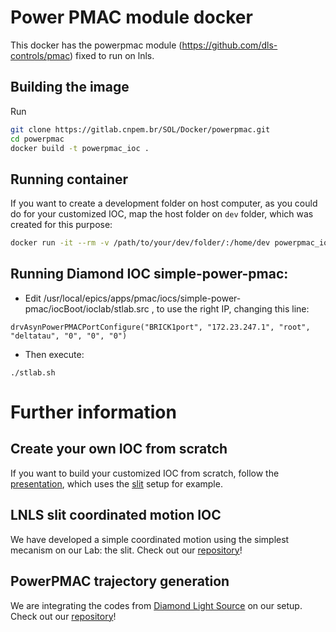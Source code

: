 # Power PMAC module docker

This docker has the powerpmac module (https://github.com/dls-controls/pmac) fixed to run on lnls.

## Building the image

Run

```sh
git clone https://gitlab.cnpem.br/SOL/Docker/powerpmac.git
cd powerpmac
docker build -t powerpmac_ioc .
```

## Running container

If you want to create a development folder on host computer, as you could do for your customized IOC, map the host folder on `dev` folder, which was created for this purpose:

```sh
docker run -it --rm -v /path/to/your/dev/folder/:/home/dev powerpmac_ioc bash
```

## Running Diamond IOC simple-power-pmac:

* Edit /usr/local/epics/apps/pmac/iocs/simple-power-pmac/iocBoot/ioclab/stlab.src , to use the right IP, changing this line:

`drvAsynPowerPMACPortConfigure("BRICK1port", "172.23.247.1", "root", "deltatau", "0", "0", "0")`

* Then execute:

`./stlab.sh`

# Further information

## Create your own IOC from scratch

If you want to build your customized IOC from scratch, follow the [presentation](https://cnpemcamp.sharepoint.com/:p:/r/sites/lnls/projects/blcsystems/_layouts/15/Doc.aspx?sourcedoc=%7BA72CCBB3-0897-407F-9E19-B8C148A49411%7D&file=Simple%20Coordinated%20Movement%20On%20PowerPMAC%20Using%20EPICS.pptx&action=edit&mobileredirect=true), which uses the [slit](https://gitlab.cnpem.br/SOL/EpicsApps/PmacSlits) setup for example.

## LNLS slit coordinated motion IOC

We have developed a simple coordinated motion using the simplest mecanism on our Lab: the slit. Check out our [repository](https://gitlab.cnpem.br/SOL/EpicsApps/PmacSlits)!

## PowerPMAC trajectory generation

We are integrating the codes from [Diamond Light Source](https://github.com/dls-controls/pmac/) on our setup. Check out our [repository](https://gitlab.cnpem.br/SOL/EpicsApps/PmacTrajectory)!
